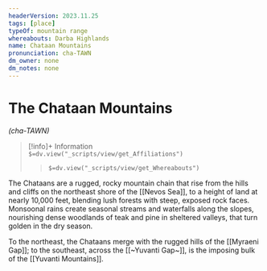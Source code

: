 ```yaml
---
headerVersion: 2023.11.25
tags: [place]
typeOf: mountain range
whereabouts: Darba Highlands
name: Chataan Mountains
pronunciation: cha-TAWN
dm_owner: none
dm_notes: none
---
```

# The Chataan Mountains
*(cha-TAWN)*
>[!info]+ Information  
> `$=dv.view("_scripts/view/get_Affiliations")`  
>> `$=dv.view("_scripts/view/get_Whereabouts")`

The Chataans are a rugged, rocky mountain chain that rise from the hills and cliffs on the northeast shore of the [[Nevos Sea]], to a height of land at nearly 10,000 feet, blending lush forests with steep, exposed rock faces. Monsoonal rains create seasonal streams and waterfalls along the slopes, nourishing dense woodlands of teak and pine in sheltered valleys, that turn golden in the dry season. 

To the northeast, the Chataans merge with the rugged hills of the [[Myraeni Gap]]; to the southeast, across the [[~Yuvanti Gap~]], is the imposing bulk of the [[Yuvanti Mountains]].
